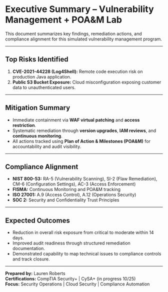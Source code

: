 # Executive Summary – Vulnerability Management + POA&M Lab

This document summarizes key findings, remediation actions, and compliance alignment for this simulated vulnerability management program.

---

## Top Risks Identified
1. **CVE-2021-44228 (Log4Shell):** Remote code execution risk on production Java application.
2. **Public S3 Bucket Exposure:** Cloud misconfiguration exposing customer data to unauthenticated users.

---

## Mitigation Summary
- Immediate containment via **WAF virtual patching** and **access restriction**.
- Systematic remediation through **version upgrades**, **IAM reviews**, and **continuous monitoring**.
- All actions tracked using **Plan of Action & Milestones (POA&M)** for accountability and audit visibility.

---

## Compliance Alignment
- **NIST 800-53:** RA-5 (Vulnerability Scanning), SI-2 (Flaw Remediation), CM-6 (Configuration Settings), AC-3 (Access Enforcement)
- **FISMA:** Continuous Monitoring and POA&M tracking
- **ISO 27001:** A.9 (Access Control), A.12 (Operations Security)
- **SOC 2:** Security and Confidentiality Trust Principles

---

## Expected Outcomes
- Reduction in overall risk exposure from critical to moderate within 14 days.
- Improved audit readiness through structured remediation documentation.
- Demonstrated capability to map technical issues to compliance controls and track closure.

---

**Prepared by:** Lauren Roberts  
**Certifications:** CompTIA Security+ | CySA+ (in progress 10/25)  
**Focus:** Security Operations | Cloud Security | Compliance Automation
